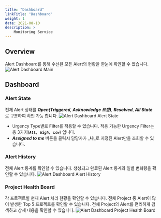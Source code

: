 ```yaml
---
title: "Dashboard"
linkTitle: "Dashboard"
weight: 1
date: 2021-08-10
description: >
    Monitoring Service
---
```


## Overview
Alert Dashboard를 통해 수신된 모든 Alert의 현황을 한눈에 확인할 수 있습니다.
![Alert Dashboard Main](/docs/guides/user_guide/monitoring/alert_manager/dashboard_img/alert_manager_dashboard_img_01.png)

## Dashboard

### Alert State
전체 Alert 상태를 _**Open(Triggered, Acknowledge 포함)**_, _**Resolved**_, _**All State**_ 로 구분하여 확인 가능 합니다.
![Alert Dashboard Alert State](/docs/guides/user_guide/monitoring/alert_manager/dashboard_img/alert_manager_dashboard_img_02.png)
- Urgency Type별로 Filter를 적용할 수 있습니다. 적용 가능한 Urgency Filter는 총 3가지(_**`All, High, Low`**_) 입니다.
- _**Assigned to me**_ 버튼을 클릭시 담당자가 _**나**_로 지정된 Alert만을 조회할 수 있습니다.

### Alert History
전체 Alert 통계를 확인할 수 있습니다. 생성되고 완료된 Alert 통계와 일별 변화량을 확인할 수 있습니다.
![Alert Dashboard Alert History](/docs/guides/user_guide/monitoring/alert_manager/dashboard_img/alert_manager_dashboard_img_03.png)


### Project Health Board
각 프로젝트별 현재 Alert 처리 현황을 확인할 수 있습니다.
전체 Project 중 Alert이 많이 발생한 Top 5 프로젝트를 확인할 수 있습니다. 
전체 Project의 Alert를 편리하게 검색하고 상세 내용을 확인할 수 있습니다.
![Alert Dashboard Project Health Board](/docs/guides/user_guide/monitoring/alert_manager/dashboard_img/alert_manager_dashboard_img_04.png)


